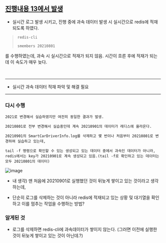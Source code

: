 ## [진행내용 13에서 발생](https://github.com/micopes/SmartCar-Data-Engineering/blob/main/%EC%A7%84%ED%96%89%20%EB%82%B4%EC%9A%A9/13_%ED%83%90%EC%83%89%20%EC%A3%BC%EC%A0%9C%20%EC%98%81%EC%97%AD.md)

- 실시간 로그 발생 시키고, 진행 중에 과속 데이터 발생 시 실시간으로 redis에 적재되도록 하였다.

> `redis-cli`
>
> `smembers 20210801`

를 수행하였는데, 과속 시 실시간으로 적재가 되지 않음. 시간이 흐른 후에 적재가 되는데 이 속도가 매우 늦다.

<br><hr>

- 실시간 과속 데이터 적재 파악 및 해결 필요

<hr>

### 다시 수행 
```
2021로 변경해서 실습하였지만 여전히 동일한 결과가 발생.

20210801로 전부 변경해서 실습중인데 계속 20210901의 데이터가 레디스에 올라온다.

20210901의 SmartCarDriverInfo.log를 삭제하고 몇 번이나 처음부터 20210801로 변경하여 실습하고 있는데,

tail -f 명령으로 확인할 수 있는 생성되고 있는 데이터 중에서 과속인 데이터가 아니라, redis에서는 key가 20210901로 계속 생성되고 있음.(tail -f로 확인하고 있는 데이터는 모두 20210801의 데이터)
```
![image](https://user-images.githubusercontent.com/43158502/131251615-a8e77c1c-fe7a-417c-8986-fec07b21573d.png)

- 내 생각) 맨 처음에 20210901로 실행했던 것이 뒤늦게 쌓이고 있는 것이라고 생각하는데,

- 단순히 로그를 삭제하는 것이 아니라 redis에 적재되고 있는 상황 및 대기열을 확인하고 이를 멈추는 작업을 수행하는 방법?

### 알게된 것
- 로그를 삭제하면 redis-cli에 과속데이터가 쌓이지 않는다. (그러면 이전에 실행한 것이 뒤늦게 쌓이고 있는 것이 아닌데.?)
